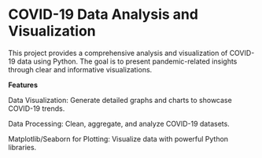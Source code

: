 **<h1>COVID-19 Data Analysis and Visualization</h1>**

This project provides a comprehensive analysis and visualization of COVID-19 data using Python. The goal is to present pandemic-related insights through clear and informative visualizations.

**Features**

Data Visualization: Generate detailed graphs and charts to showcase COVID-19 trends.

Data Processing: Clean, aggregate, and analyze COVID-19 datasets.

Matplotlib/Seaborn for Plotting: Visualize data with powerful Python libraries.
